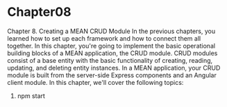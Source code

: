 # Chapter08
Chapter 8. Creating a MEAN CRUD Module  In the previous chapters, you learned how to set up each framework and how to connect them all together. In this chapter, you're going to implement the basic operational building blocks of a MEAN application, the CRUD module. CRUD modules consist of a base entity with the basic functionality of creating, reading, updating, and deleting entity instances. In a MEAN application, your CRUD module is built from the server-side Express components and an Angular client module. In this chapter, we'll cover the following topics:


1. npm start
